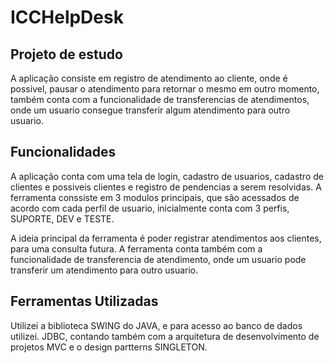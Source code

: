 # ICCHelpDesk

## Projeto de estudo
 A aplicação consiste em registro de atendimento ao cliente, onde é possivel,
pausar o atendimento para retornar o mesmo em outro momento, também conta
com a funcionalidade de transferencias de atendimentos, onde um usuario consegue 
transferir algum atendimento para outro usuario.

## Funcionalidades 
A aplicação conta com uma tela de login, cadastro de usuarios, cadastro de clientes e possiveis clientes e registro de pendencias a serem resolvidas.
A ferramenta conssiste em 3 modulos principais, que são acessados de acordo com  cada perfil de usuario,
inicialmente conta com 3 perfis, SUPORTE, DEV e TESTE.

A ideia principal da ferramenta é poder registrar atendimentos aos clientes, para uma consulta futura.
A ferramenta conta também com a funcionalidade de transferencia de atendimento, onde um usuario pode transferir um atendimento para outro usuario.

## Ferramentas Utilizadas

 Utilizei a biblioteca SWING do JAVA, e para acesso ao banco de dados utilizei.
 JDBC, contando também com a arquitetura de desenvolvimento de projetos MVC e o design partterns SINGLETON.


